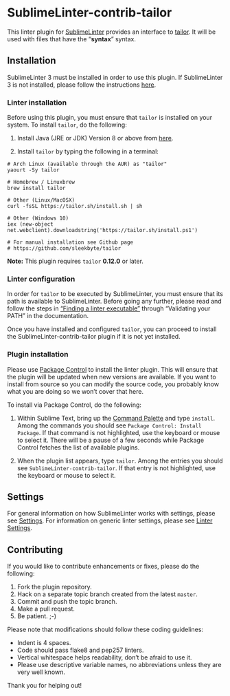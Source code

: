 SublimeLinter-contrib-tailor
================================

This linter plugin for [SublimeLinter][docs] provides an interface to [tailor](https://tailor.sh). It will be used with files that have the “__syntax__” syntax.

## Installation
SublimeLinter 3 must be installed in order to use this plugin. If SublimeLinter 3 is not installed, please follow the instructions [here][installation].

### Linter installation
Before using this plugin, you must ensure that `tailor` is installed on your system. To install `tailor`, do the following:

1. Install Java (JRE or JDK) Version 8 or above from [here](http://www.oracle.com/technetwork/java/javase/downloads/jdk8-downloads-2133151.html).

1. Install `tailor` by typing the following in a terminal:

```
# Arch Linux (available through the AUR) as "tailor"
yaourt -Sy tailor

# Homebrew / Linuxbrew
brew install tailor

# Other (Linux/MacOSX)
curl -fsSL https://tailor.sh/install.sh | sh

# Other (Windows 10)
iex (new-object net.webclient).downloadstring('https://tailor.sh/install.ps1')

# For manual installation see Github page
# https://github.com/sleekbyte/tailor

```


**Note:** This plugin requires `tailor` __0.12.0__ or later.

### Linter configuration
In order for `tailor` to be executed by SublimeLinter, you must ensure that its path is available to SublimeLinter. Before going any further, please read and follow the steps in [“Finding a linter executable”](http://sublimelinter.readthedocs.org/en/latest/troubleshooting.html#finding-a-linter-executable) through “Validating your PATH” in the documentation.

Once you have installed and configured `tailor`, you can proceed to install the SublimeLinter-contrib-tailor plugin if it is not yet installed.

### Plugin installation
Please use [Package Control][pc] to install the linter plugin. This will ensure that the plugin will be updated when new versions are available. If you want to install from source so you can modify the source code, you probably know what you are doing so we won’t cover that here.

To install via Package Control, do the following:

1. Within Sublime Text, bring up the [Command Palette][cmd] and type `install`. Among the commands you should see `Package Control: Install Package`. If that command is not highlighted, use the keyboard or mouse to select it. There will be a pause of a few seconds while Package Control fetches the list of available plugins.

1. When the plugin list appears, type `tailor`. Among the entries you should see `SublimeLinter-contrib-tailor`. If that entry is not highlighted, use the keyboard or mouse to select it.

## Settings
For general information on how SublimeLinter works with settings, please see [Settings][settings]. For information on generic linter settings, please see [Linter Settings][linter-settings].

## Contributing
If you would like to contribute enhancements or fixes, please do the following:

1. Fork the plugin repository.
1. Hack on a separate topic branch created from the latest `master`.
1. Commit and push the topic branch.
1. Make a pull request.
1. Be patient.  ;-)

Please note that modifications should follow these coding guidelines:

- Indent is 4 spaces.
- Code should pass flake8 and pep257 linters.
- Vertical whitespace helps readability, don’t be afraid to use it.
- Please use descriptive variable names, no abbreviations unless they are very well known.

Thank you for helping out!

[docs]: http://sublimelinter.readthedocs.org
[installation]: http://sublimelinter.readthedocs.org/en/latest/installation.html
[locating-executables]: http://sublimelinter.readthedocs.org/en/latest/usage.html#how-linter-executables-are-located
[pc]: https://sublime.wbond.net/installation
[cmd]: http://docs.sublimetext.info/en/sublime-text-3/extensibility/command_palette.html
[settings]: http://sublimelinter.readthedocs.org/en/latest/settings.html
[linter-settings]: http://sublimelinter.readthedocs.org/en/latest/linter_settings.html
[inline-settings]: http://sublimelinter.readthedocs.org/en/latest/settings.html#inline-settings
